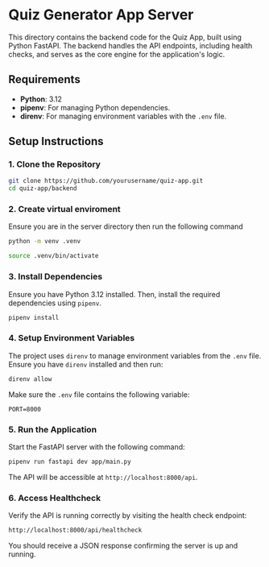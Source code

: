 # Quiz Generator App Server

This directory contains the backend code for the Quiz App, built using Python FastAPI. The backend handles the API endpoints, including health checks, and serves as the core engine for the application's logic.

## Requirements

- **Python**: 3.12
- **pipenv**: For managing Python dependencies.
- **direnv**: For managing environment variables with the `.env` file.

## Setup Instructions

### 1. Clone the Repository

```bash
git clone https://github.com/yourusername/quiz-app.git
cd quiz-app/backend
```

### 2. Create virtual enviroment
Ensure you are in the server directory then run the following command

```bash
python -m venv .venv
```
```bash
source .venv/bin/activate
```

### 3. Install Dependencies

Ensure you have Python 3.12 installed. Then, install the required dependencies using `pipenv`.

```bash
pipenv install
```

### 4. Setup Environment Variables

The project uses `direnv` to manage environment variables from the `.env` file. Ensure you have `direnv` installed and then run:

```bash
direnv allow
```

Make sure the `.env` file contains the following variable:

```plaintext
PORT=8000
```

### 5. Run the Application

Start the FastAPI server with the following command:

```bash
pipenv run fastapi dev app/main.py
```

The API will be accessible at `http://localhost:8000/api`.

### 6. Access Healthcheck

Verify the API is running correctly by visiting the health check endpoint:

```bash
http://localhost:8000/api/healthcheck
```

You should receive a JSON response confirming the server is up and running.


